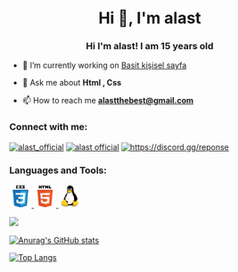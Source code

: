 <h1 align="center">Hi 👋, I'm alast</h1>
<h3 align="center"> Hi I'm alast! I am 15 years old</h3>

- 🔭 I’m currently working on [Basit kişisel sayfa](https://github.com/alastthebest/basitwebpage)

- 💬 Ask me about **Html , Css**

- 📫 How to reach me **alastthebest@gmail.com**

<h3 align="left">Connect with me:</h3>
<p align="left">
<a href="https://twitter.com/alast_official" target="blank"><img align="center" src="https://raw.githubusercontent.com/rahuldkjain/github-profile-readme-generator/master/src/images/icons/Social/twitter.svg" alt="alast_official" height="30" width="40" /></a>
<a href="https://www.youtube.com/c/alast offi̇ci̇al" target="blank"><img align="center" src="https://raw.githubusercontent.com/rahuldkjain/github-profile-readme-generator/master/src/images/icons/Social/youtube.svg" alt="alast offi̇ci̇al" height="30" width="40" /></a>
<a href="https://discord.gg/https://discord.gg/reponse" target="blank"><img align="center" src="https://raw.githubusercontent.com/rahuldkjain/github-profile-readme-generator/master/src/images/icons/Social/discord.svg" alt="https://discord.gg/reponse" height="30" width="40" /></a>
</p>

<h3 align="left">Languages and Tools:</h3>
<p align="left"> <a href="https://www.w3schools.com/css/" target="_blank" rel="noreferrer"> <img src="https://raw.githubusercontent.com/devicons/devicon/master/icons/css3/css3-original-wordmark.svg" alt="css3" width="40" height="40"/> </a> <a href="https://www.w3.org/html/" target="_blank" rel="noreferrer"> <img src="https://raw.githubusercontent.com/devicons/devicon/master/icons/html5/html5-original-wordmark.svg" alt="html5" width="40" height="40"/> </a> <a href="https://www.linux.org/" target="_blank" rel="noreferrer"> <img src="https://raw.githubusercontent.com/devicons/devicon/master/icons/linux/linux-original.svg" alt="linux" width="40" height="40"/> </a> </p>

<img href="https://discord.com/users/697391819142594680" src="https://lanyard-profile-readme.vercel.app/api/697391819142594680" > 

[![Anurag's GitHub stats](https://github-readme-stats.vercel.app/api?username=alastthebest)](https://github.com/anuraghazra/github-readme-stats)

[![Top Langs](https://github-readme-stats.vercel.app/api/top-langs/?username=alastthebest&layout=compact)](https://github.com/anuraghazra/github-readme-stats)
